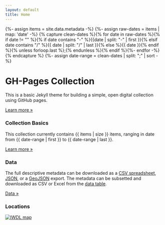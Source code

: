 ```yaml
---
layout: default
title: Home
---
```

{%- assign items = site.data.metadata -%}
{%- assign raw-dates = items | map: 'date' -%}
{% capture clean-dates %}{% for date in raw-dates %}{% if date != "" %}{% if date contains "-" %}{{date | split: "-" | first }}{% elsif date contains "/" %}{{ date | split: "/" | last }}{% else %}{{ date }}{% endif %}{% unless forloop.last %};{% endunless %}{% endif %}{%- endfor -%}{% endcapture %}
{%- assign date-range = clean-dates | split: ";" | sort  -%}

<div class="jumbotron">
    <div class="container">
        <h1 class="display-3">GH-Pages Collection</h1>
        <p>This is a basic Jekyll theme for building a simple, open digital collection using GitHub pages.</p>
        <p><a class="btn btn-primary btn-lg" href="{{ "/about/" | relative_url }}" role="button">Learn more &raquo;</a></p>
    </div>
</div>
<div class="container">
    <div class="row">
        <div class="col-md-6">  
            <div class="">
                <div class="card">
                    <div class="card-body">
                        <h3>Collection Basics</h3>
                        <p>This collection currently contains {{ items | size }} items, ranging in date from {{ date-range | first }} to {{ date-range | last }}. </p>
                        <p><a class="btn btn-secondary" href="{{ "/about/" | absolute_url }}" role="button">Learn more &raquo;</a></p>
                    </div>
                </div>
            </div>
            <div class="mt-2">
                <div class="card">
                    <div class="card-body">
                        <h3>Data</h3>
                        <p>The full descriptive metadata can be downloaded as a <a href="{{ "/data/metadata.csv" | absolute_url }}" target="_blank">CSV spreadsheet</a>, <a href="{{ "/data/metadata.json" | absolute_url }}" target="_blank">JSON</a>, or a <a href="{{ "/data/geodata.json" | absolute_url }}" target="_blank">GeoJSON</a> export. The metadata can be subsetted and downloaded as CSV or Excel from the <a href="{{ "/data/" | relative_url }}" >data table</a>.</p>
                        <p><a class="btn btn-secondary" href="{{ "/data/" | relative_url }}" role="button">Data &raquo;</a></p>
                    </div>
                </div>
            </div>
        </div>
        <div class="col-md-6">
            <div class="card">
                <div class="card-body">
                    <h3>Locations</h3>
                    <p class="text-center"><a href="{{ "/map/" | relative_url }}"><img class="img-fluid rounded" src="{{ "/assets/images/iwdl-map.jpg" | relative_url }}" alt="IWDL map"></a></p>
                </div>
            </div>
        </div>
    </div>
</div>